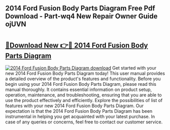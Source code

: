 ## 2014 Ford Fusion Body Parts Diagram Free Pdf Download - Part-wq4 New Repair Owner Guide ojUVN

# <h2><a href="http://dfhuch.blite.top/?on=2014+Ford+Fusion+Body+Parts+Diagram">🔗Download New 👉🔴 2014 Ford Fusion Body Parts Diagram</a></h2>

[![2014 Ford Fusion Body Parts Diagram download](https://i.imgur.com/lujVjoI.png)](http://dfhuch.blite.top/?on=2014+Ford+Fusion+Body+Parts+Diagram)
Get started with your new 2014 Ford Fusion Body Parts Diagram today! This user manual provides a detailed overview of the product's features and functionality. Before you begin using your 2014 Ford Fusion Body Parts Diagram, please read this manual thoroughly. It contains essential information on product setup, operation, maintenance, and troubleshooting, ensuring that you are able to use the product effectively and efficiently. Explore the possibilities of list of features with your new 2014 Ford Fusion Body Parts Diagram. Our expectation is that the 2014 Ford Fusion Body Parts Diagram has been instrumental in helping you get acquainted with your latest purchase. In case of any queries or concerns, feel free to contact our customer service.
